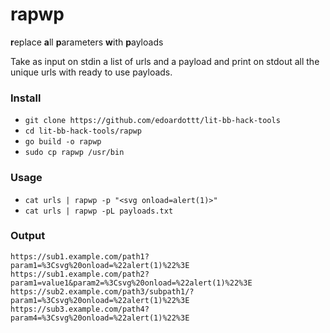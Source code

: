 # rapwp

**r**eplace **a**ll **p**arameters **w**ith **p**ayloads

Take as input on stdin a list of urls and a payload and print on stdout all the unique urls with ready to use payloads.

### Install

- `git clone https://github.com/edoardottt/lit-bb-hack-tools`
- `cd lit-bb-hack-tools/rapwp`
- `go build -o rapwp`
- `sudo cp rapwp /usr/bin`

### Usage

- `cat urls | rapwp -p "<svg onload=alert(1)>"`
- `cat urls | rapwp -pL payloads.txt`

### Output

```
https://sub1.example.com/path1?param1=%3Csvg%20onload=%22alert(1)%22%3E
https://sub1.example.com/path2?param1=value1&param2=%3Csvg%20onload=%22alert(1)%22%3E
https://sub2.example.com/path3/subpath1/?param1=%3Csvg%20onload=%22alert(1)%22%3E
https://sub3.example.com/path4?param4=%3Csvg%20onload=%22alert(1)%22%3E
```

